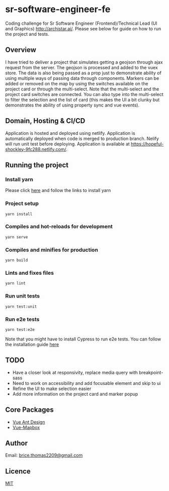 # sr-software-engineer-fe
Coding challenge for Sr Software Engineer (Frontend)/Technical Lead (UI and Graphics) http://archistar.ai/. Please see below for guide on how to run the project and tests.

## Overview
I have tried to deliver a project that simulates getting a geojson through ajax request from the server. The geojson is processed and added to the vuex store. The data is also being passed as a prop just to demonstrate ability of using multiple ways of passing data through components. Markers can be added or removed on the map by using the switches available on the project card or through the multi-select. Note that the multi-select and the project card switches are connected. You can also type into the multi-select to filter the selection and the list of card (this makes the UI a bit clunky but demonstrates the ability of using property sync and vue events).

## Domain, Hosting & CI/CD
Application is hosted and deployed using netlify. Application is automatically deployed when code is merged to production branch. Nelify will run unit test before deploying. Application is available at https://hopeful-shockley-9fc288.netlify.com/.

## Running the project

### Install yarn
Please click [here](https://classic.yarnpkg.com/en/docs/install/) and follow the links to install yarn 

### Project setup
```
yarn install
```

### Compiles and hot-reloads for development
```
yarn serve
```

### Compiles and minifies for production
```
yarn build
```

### Lints and fixes files
```
yarn lint
```
### Run unit tests
```
yarn test:unit
```

### Run e2e tests
```
yarn test:e2e
```
Note that you might have to install Cypress to run e2e tests. You can follow the installation guide [here](https://docs.cypress.io/guides/getting-started/installing-cypress.html)


## TODO

* Have a closer look at responsivity, replace media query with breakpoint-sass
* Need to work on accessibility and add focusable element and skip to ui
* Refine the UI to make selection easier
* Add more information on the project card and marker popup

## Core Packages
* [Vue Ant Design](https://www.antdv.com/docs/vue/introduce/)
* [Vue-Mapbox](https://github.com/soal/vue-mapbox)

## Author
Email: brice.thomas2209@gmail.com

## Licence
[MIT](https://choosealicense.com/licenses/mit/)